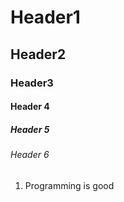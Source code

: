 # Header1
## Header2
### Header3
#### Header 4
##### Header 5
###### Header 6
1. Programming is good

